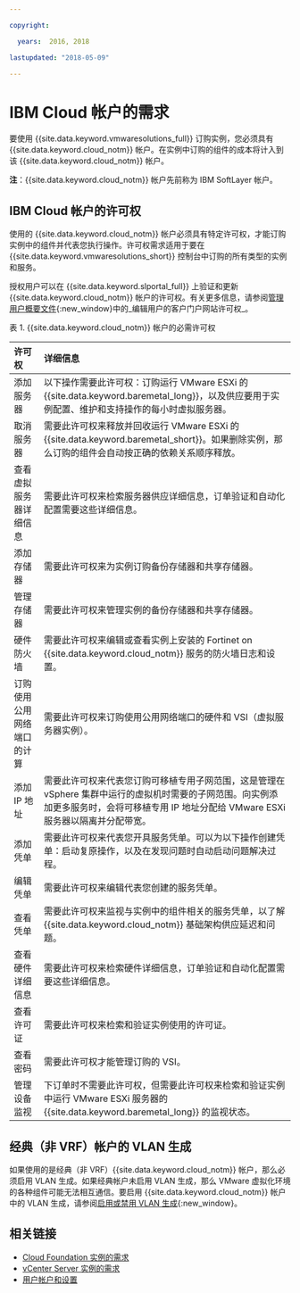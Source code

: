 ```yaml
---

copyright:

  years:  2016, 2018

lastupdated: "2018-05-09"

---
```


# IBM Cloud 帐户的需求

要使用 {{site.data.keyword.vmwaresolutions_full}} 订购实例，您必须具有 {{site.data.keyword.cloud_notm}} 帐户。在实例中订购的组件的成本将计入到该 {{site.data.keyword.cloud_notm}} 帐户。

**注**：{{site.data.keyword.cloud_notm}} 帐户先前称为 IBM SoftLayer 帐户。

## IBM Cloud 帐户的许可权

使用的 {{site.data.keyword.cloud_notm}} 帐户必须具有特定许可权，才能订购实例中的组件并代表您执行操作。许可权需求适用于要在 {{site.data.keyword.vmwaresolutions_short}} 控制台中订购的所有类型的实例和服务。

授权用户可以在 {{site.data.keyword.slportal_full}} 上验证和更新 {{site.data.keyword.cloud_notm}} 帐户的许可权。有关更多信息，请参阅[管理用户概要文件](../../../customer-portal/cpmanuserprof.html){:new_window}中的_编辑用户的客户门户网站许可权_。

表 1. {{site.data.keyword.cloud_notm}} 帐户的必需许可权

|许可权|详细信息|
|:-------------------|:----------------------------------------|
|添加服务器|以下操作需要此许可权：订购运行 VMware ESXi 的 {{site.data.keyword.baremetal_long}}，以及供应要用于实例配置、维护和支持操作的每小时虚拟服务器。|
|取消服务器|需要此许可权来释放并回收运行 VMware ESXi 的 {{site.data.keyword.baremetal_short}}。如果删除实例，那么订购的组件会自动按正确的依赖关系顺序释放。|
|查看虚拟服务器详细信息|需要此许可权来检索服务器供应详细信息，订单验证和自动化配置需要这些详细信息。|
|添加存储器|需要此许可权来为实例订购备份存储器和共享存储器。|
|管理存储器|需要此许可权来管理实例的备份存储器和共享存储器。|
|硬件防火墙|需要此许可权来编辑或查看实例上安装的 Fortinet on {{site.data.keyword.cloud_notm}} 服务的防火墙日志和设置。|
|订购使用公用网络端口的计算|需要此许可权来订购使用公用网络端口的硬件和 VSI（虚拟服务器实例）。|
|添加 IP 地址|需要此许可权来代表您订购可移植专用子网范围，这是管理在 vSphere 集群中运行的虚拟机时需要的子网范围。向实例添加更多服务时，会将可移植专用 IP 地址分配给 VMware ESXi 服务器以隔离并分配带宽。|
|添加凭单|需要此许可权来代表您开具服务凭单。可以为以下操作创建凭单：启动复原操作，以及在发现问题时自动启动问题解决过程。|
|编辑凭单|需要此许可权来编辑代表您创建的服务凭单。|
|查看凭单|需要此许可权来监视与实例中的组件相关的服务凭单，以了解 {{site.data.keyword.cloud_notm}} 基础架构供应延迟和问题。|
|查看硬件详细信息|需要此许可权来检索硬件详细信息，订单验证和自动化配置需要这些详细信息。|
|查看许可证|需要此许可权来检索和验证实例使用的许可证。|
|查看密码|需要此许可权才能管理订购的 VSI。|
|管理设备监视|下订单时不需要此许可权，但需要此许可权来检索和验证实例中运行 VMware ESXi 服务器的 {{site.data.keyword.baremetal_long}} 的监视状态。|

## 经典（非 VRF）帐户的 VLAN 生成

如果使用的是经典（非 VRF）{{site.data.keyword.cloud_notm}} 帐户，那么必须启用 VLAN 生成。如果经典帐户未启用 VLAN 生成，那么 VMware 虚拟化环境的各种组件可能无法相互通信。要启用 {{site.data.keyword.cloud_notm}} 帐户中的 VLAN 生成，请参阅[启用或禁用 VLAN 生成](../../../infrastructure/vlans/vlan-spanning.html){:new_window}。

## 相关链接

* [Cloud Foundation 实例的需求](../sddc/sd_planning.html)
* [vCenter Server 实例的需求](../vcenter/vc_planning.html)
* [用户帐户和设置](useraccount.html)
